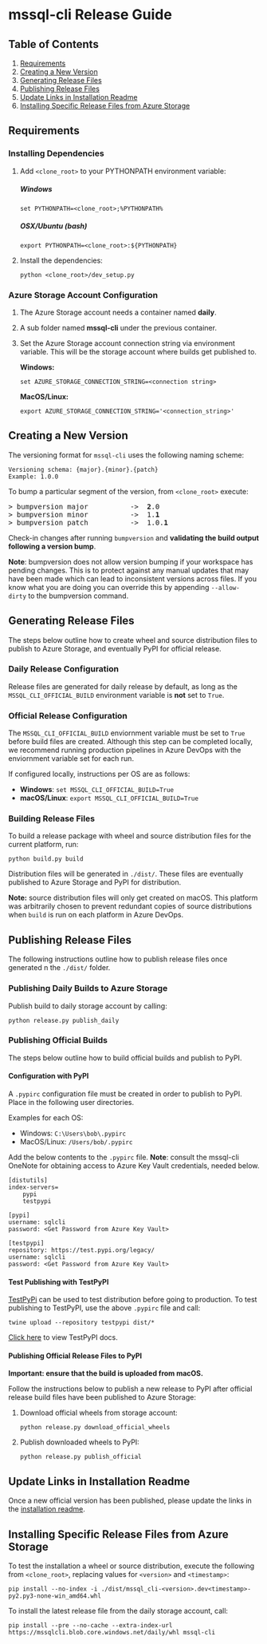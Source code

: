 # mssql-cli Release Guide

## Table of Contents
1. [Requirements](#requirements)
2. [Creating a New Version](#creating-a-new-version)
3. [Generating Release Files](#generating-release-files)
4. [Publishing Release Files](#publishing-release-files)
5. [Update Links in Installation Readme](#Update-Links-in-Installation-Readme)
6. [Installing Specific Release Files from Azure Storage](#installing-specific-release-files-from-azure-storage)


## Requirements
### Installing Dependencies
1.  Add `<clone_root>` to your PYTHONPATH environment variable:
    ##### Windows
    ```
    set PYTHONPATH=<clone_root>;%PYTHONPATH%
    ```
    ##### OSX/Ubuntu (bash)
    ```
    export PYTHONPATH=<clone_root>:${PYTHONPATH}
    ```
2.	Install the dependencies:
    ```
    python <clone_root>/dev_setup.py
    ```
### Azure Storage Account Configuration
1. The Azure Storage account needs a container named **daily**.

2. A sub folder named **mssql-cli** under the previous container.

3. Set the Azure Storage account connection string via environment variable. This will be the storage account where builds get published to.

    **Windows:**
    ```
    set AZURE_STORAGE_CONNECTION_STRING=<connection string>
    ```

    **MacOS/Linux:**
    ```
    export AZURE_STORAGE_CONNECTION_STRING='<connection_string>'
    ```

## Creating a New Version
The versioning format for `mssql-cli` uses the following naming scheme:

	Versioning schema: {major}.{minor}.{patch}
    Example: 1.0.0
To bump a particular segment of the version, from `<clone_root>` execute:
<pre>
> bumpversion major          ->  <b>2</b>.0
> bumpversion minor          ->  1.<b>1</b>
> bumpversion patch          ->  1.0.<b>1</b>
</pre>
Check-in changes after running `bumpversion` and **validating the build output following a version bump**.

**Note**: bumpversion does not allow version bumping if your workspace has pending changes. This is to protect against any manual updates that may have been made which can lead to inconsistent versions across files. If you know what you are doing you can override this by appending `--allow-dirty` to the bumpversion command.


## Generating Release Files
The steps below outline how to create wheel and source distribution files to publish to Azure Storage, and eventually PyPI for official release.

### Daily Release Configuration
Release files are generated for daily release by default, as long as the `MSSQL_CLI_OFFICIAL_BUILD` environment variable is **not** set to `True`.

### Official Release Configuration
The `MSSQL_CLI_OFFICIAL_BUILD` enviornment variable must be set to `True` before build files are created. Although this step can be completed locally, we recommend running production pipelines in Azure DevOps with the enviornment variable set for each run.

If configured locally, instructions per OS are as follows:
- **Windows**: `set MSSQL_CLI_OFFICIAL_BUILD=True`
- **macOS/Linux**: `export MSSQL_CLI_OFFICIAL_BUILD=True`

### Building Release Files
To build a release package with wheel and source distribution files for the current platform, run:
```
python build.py build
```
Distribution files will be generated in `./dist/`. These files are eventually published to Azure Storage and PyPI for distribution.

**Note:** source distribution files will only get created on macOS. This platform was arbitrarily chosen to prevent redundant copies of source distributions when `build` is run on each platform in Azure DevOps.

## Publishing Release Files
The following instructions outline how to publish release files once generated n the `./dist/` folder.

### Publishing Daily Builds to Azure Storage
Publish build to daily storage account by calling:
```
python release.py publish_daily
```
    
### Publishing Official Builds
The steps below outline how to build official builds and publish to PyPI.

#### Configuration with PyPI
A `.pypirc` configuration file must be created in order to publish to PyPI. Place in the following user directories.

Examples for each OS:
* Windows: `C:\Users\bob\.pypirc`
* MacOS/Linux: `/Users/bob/.pypirc`

Add the below contents to the `.pypirc` file. **Note**: consult the mssql-cli OneNote for obtaining access to Azure Key Vault credentials, needed below.

```
[distutils]
index-servers=
    pypi
    testpypi

[pypi]
username: sqlcli
password: <Get Password from Azure Key Vault>

[testpypi]
repository: https://test.pypi.org/legacy/
username: sqlcli
password: <Get Password from Azure Key Vault>
```

#### Test Publishing with TestPyPI

[TestPyPi](https://test.pypi.org) can be used to test distribution before going to production. To test publishing to TestPyPI, use the above `.pypirc` file and call:
```
twine upload --repository testpypi dist/*
```

[Click here](https://packaging.python.org/guides/using-testpypi/) to view TestPyPI docs.

#### Publishing Official Release Files to PyPI
**Important: ensure that the build is uploaded from macOS.**

Follow the instructions below to publish a new release to PyPI after official release build files have been published to Azure Storage:
    
1. Download official wheels from storage account:
    ```
    python release.py download_official_wheels
    ```
    
2. Publish downloaded wheels to PyPI:
    ```
    python release.py publish_official
    ```

## Update Links in Installation Readme
Once a new official version has been published, please update the links in the [installation readme](https://github.com/dbcli/mssql-cli/tree/master/doc/installation).

## Installing Specific Release Files from Azure Storage
To test the installation a wheel or source distribution, execute the following from `<clone_root>`, replacing values for `<version>` and `<timestamp>`:
```
pip install --no-index -i ./dist/mssql_cli-<version>.dev<timestamp>-py2.py3-none-win_amd64.whl
```


To install the latest release file from the daily storage account, call:
```
pip install --pre --no-cache --extra-index-url https://mssqlcli.blob.core.windows.net/daily/whl mssql-cli
```
